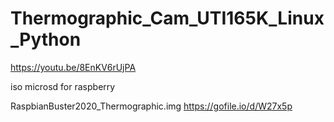 # Thermographic_Cam_UTI165K_Linux_Python

https://youtu.be/8EnKV6rUjPA

iso microsd  for raspberry

RaspbianBuster2020_Thermographic.img
https://gofile.io/d/W27x5p
